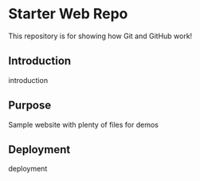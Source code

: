# Starter Web Repo

This repository is for showing how Git and GitHub work!

## Introduction
introduction

## Purpose

Sample website with plenty of files for demos

## Deployment

deployment